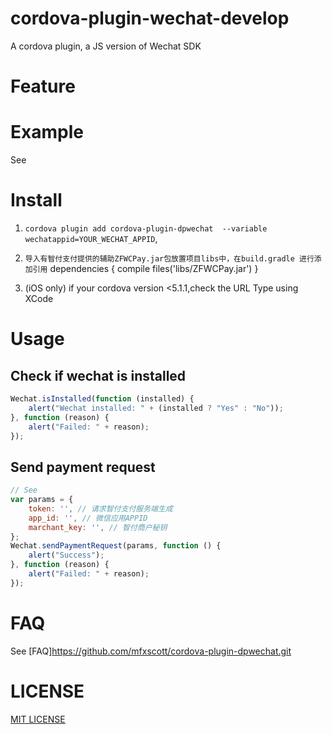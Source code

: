 # cordova-plugin-wechat-develop

A cordova plugin, a JS version of Wechat SDK

# Feature


# Example

See 

# Install

1. ```cordova plugin add cordova-plugin-dpwechat  --variable wechatappid=YOUR_WECHAT_APPID```,

2. ```导入有智付支付提供的辅助ZFWCPay.jar包放置项目libs中，在build.gradle 进行添加引用```
           dependencies {
            compile files('libs/ZFWCPay.jar')
               }
3. (iOS only) if your cordova version <5.1.1,check the URL Type using XCode

# Usage

## Check if wechat is installed
```Javascript
Wechat.isInstalled(function (installed) {
    alert("Wechat installed: " + (installed ? "Yes" : "No"));
}, function (reason) {
    alert("Failed: " + reason);
});
```
## Send payment request
```Javascript
// See
var params = {
    token: '', // 请求智付支付服务端生成
    app_id: '', // 微信应用APPID
    marchant_key: '', // 智付商户秘钥    
};
Wechat.sendPaymentRequest(params, function () {
    alert("Success");
}, function (reason) {
    alert("Failed: " + reason);
});
```


# FAQ

See [FAQ]https://github.com/mfxscott/cordova-plugin-dpwechat.git

# LICENSE

[MIT LICENSE](http://opensource.org/licenses/MIT)

